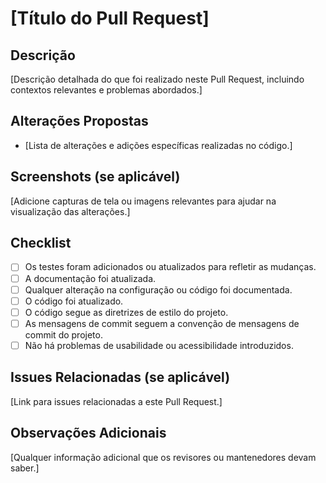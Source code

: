 # [Título do Pull Request]

## Descrição

[Descrição detalhada do que foi realizado neste Pull Request, incluindo contextos relevantes e problemas abordados.]

## Alterações Propostas

- [Lista de alterações e adições específicas realizadas no código.]

## Screenshots (se aplicável)

[Adicione capturas de tela ou imagens relevantes para ajudar na visualização das alterações.]

## Checklist

- [ ] Os testes foram adicionados ou atualizados para refletir as mudanças.
- [ ] A documentação foi atualizada.
- [ ] Qualquer alteração na configuração ou código foi documentada.
- [ ] O código foi atualizado.
- [ ] O código segue as diretrizes de estilo do projeto.
- [ ] As mensagens de commit seguem a convenção de mensagens de commit do projeto.
- [ ] Não há problemas de usabilidade ou acessibilidade introduzidos.

## Issues Relacionadas (se aplicável)

[Link para issues relacionadas a este Pull Request.]

## Observações Adicionais

[Qualquer informação adicional que os revisores ou mantenedores devam saber.]
